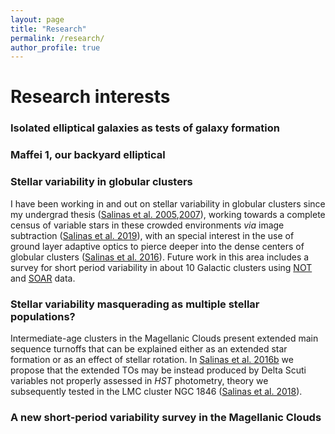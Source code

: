 ```yaml
---
layout: page
title: "Research"
permalink: /research/
author_profile: true
---
```



# **Research interests**

### Isolated elliptical galaxies as tests of galaxy formation ###


### Maffei 1, our backyard elliptical ###

### Stellar variability in globular clusters

I have been working in and out on stellar variability in globular clusters since my undergrad thesis ([Salinas et al. 2005](https://ui.adsabs.harvard.edu/abs/2005IBVS.5640....1S/abstract),[2007](https://ui.adsabs.harvard.edu/abs/2007IBVS.5744....1S/abstract)), working towards a complete census of variable stars in these crowded environments *via* image subtraction ([Salinas et al. 2019](https://ui.adsabs.harvard.edu/abs/2019AJ....157...47S/abstract)), with an special interest in the use of ground layer adaptive optics to pierce deeper into the dense centers of globular clusters ([Salinas et al. 2016](https://ui.adsabs.harvard.edu/abs/2016AJ....152...55S/abstract)). Future work in this area includes a survey for short period variability in about 10 Galactic clusters using [NOT](http://www.not.iac.es/) and [SOAR](http://www.ctio.noao.edu/soar/) data.

### Stellar variability masquerading as multiple stellar populations?

Intermediate-age clusters in the Magellanic Clouds present extended main sequence turnoffs that can be explained either as an extended star formation or as an effect of stellar rotation. In [Salinas et al. 2016b](https://ui.adsabs.harvard.edu/abs/2016ApJ...832L..14S/abstract) we propose that the extended TOs may be instead produced by Delta Scuti variables not properly assessed in *HST* photometry, theory we subsequently tested in the LMC cluster NGC 1846 ([Salinas et al. 2018](https://ui.adsabs.harvard.edu/abs/2018AJ....155..183S/abstract)).

### A new short-period variability survey in the Magellanic Clouds ###
